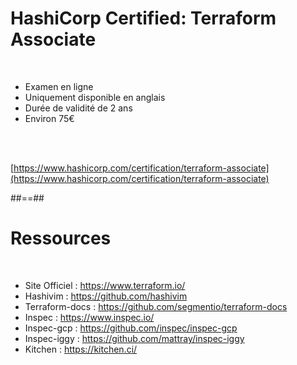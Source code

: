 <!-- .slide:-->

# HashiCorp Certified: Terraform Associate

<br>

- Examen en ligne
- Uniquement disponible en anglais
- Durée de validité de 2 ans
- Environ 75€

<br>
<br>

[https://www.hashicorp.com/certification/terraform-associate](https://www.hashicorp.com/certification/terraform-associate)

##==##

# Ressources

<br>

- Site Officiel : https://www.terraform.io/
- Hashivim : https://github.com/hashivim
- Terraform-docs : https://github.com/segmentio/terraform-docs
- Inspec : https://www.inspec.io/
- Inspec-gcp : https://github.com/inspec/inspec-gcp
- Inspec-iggy : https://github.com/mattray/inspec-iggy
- Kitchen : https://kitchen.ci/
